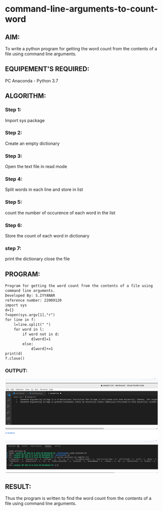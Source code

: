 # command-line-arguments-to-count-word
## AIM:
To write a python program for getting the word count from the contents of a file using command line arguments.
## EQUIPEMENT'S REQUIRED: 
PC
Anaconda - Python 3.7
## ALGORITHM: 
### Step 1:
Import sys package


### Step 2: 
 Create an empty dictionary
### Step 3: 
Open the text file in read mode
### Step 4:  
Split words in each line and store in list
### Step 5: 
count the number of occurence of each word in the list
### Step 6: 
Store the count of each word in dictionary
### step 7:
print the dictionary close the file
## PROGRAM:
```
Program for getting the word count from the contents of a file using command line arguments.
Developed By: S.IYYANAR
reference number: 22009120
import sys
d={}
f=open(sys.argv[1],"r")
for line in f:
    l=line.split(" ")
    for word in l:
        if word not in d:
            d[word]=1
        else:
            d[word]+=1
print(d)
f.close()
```
### OUTPUT:
![OUTPUT](./command%20line%20argument%20output%201.png)
![OUTPUT](./command%20line%20argument%20output%202.png)


## RESULT:
Thus the program is written to find the word count from the contents of a file using command line arguments.
